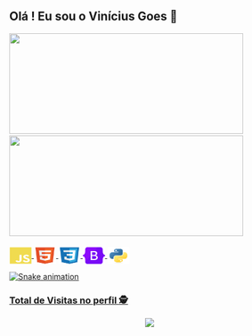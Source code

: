 ## Olá ! Eu sou o Vinícius Goes 👋

<div>
  <a href="https://github.com/vgoes19">
  <img height="180em" width="420em" src="https://github-readme-stats.vercel.app/api?username=vgoes19&show_icons=true&theme=vue&include_all_commits=true&count_private=true"/>
  <img height="180em" width="420em" src="https://github-readme-stats.vercel.app/api/top-langs/?username=vgoes19&layout=compact&langs_count=7&theme=vue"/>
</div>
  
 <div style="display: inline_block"><br>
  <img align="center" alt="Goes-Js" height="30" width="40" src="https://raw.githubusercontent.com/devicons/devicon/master/icons/javascript/javascript-plain.svg">
  <img align="center" alt="Goes-HTML" height="30" width="40" src="https://raw.githubusercontent.com/devicons/devicon/master/icons/html5/html5-original.svg">
  <img align="center" alt="Goes-CSS" height="30" width="40" src="https://raw.githubusercontent.com/devicons/devicon/master/icons/css3/css3-original.svg">
  <img align="center" alt="Goes-Bootstrap" height="30" width="40" src="https://raw.githubusercontent.com/devicons/devicon/master/icons/bootstrap/bootstrap-original.svg">
  <img align="center" alt="Goes-Python" height="30" width="40" src="https://raw.githubusercontent.com/devicons/devicon/master/icons/python/python-original.svg">
</div>
  
  
![Snake animation](https://github.com/vgoes19/vgoes19/blob/output/github-contribution-grid-snake.svg)
  
 ### Total de Visitas no perfil :detective: <br>
 <p align="center"> 
   <img alingn="center" src="https://profile-counter.glitch.me/vgoes19/count.svg" />
 </p>

</p>


